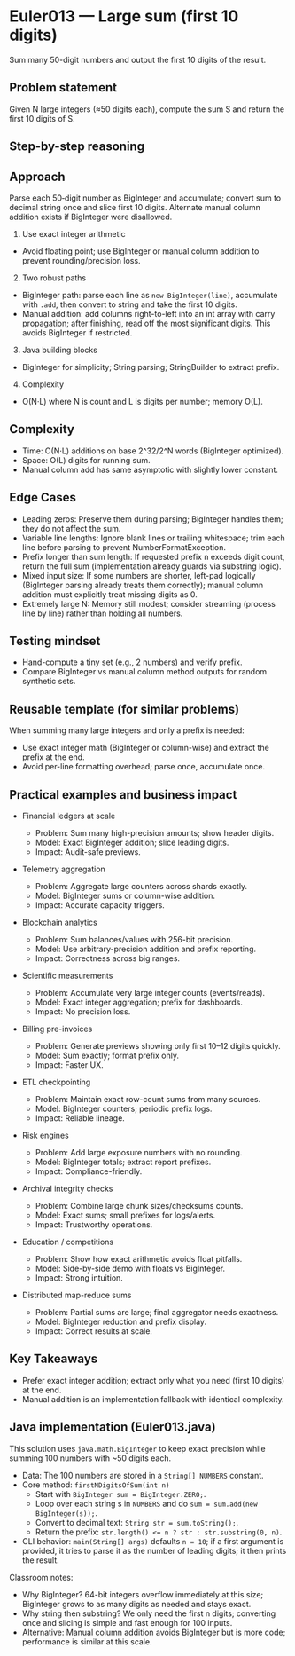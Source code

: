 # Euler013 — Large sum (first 10 digits)

Sum many 50-digit numbers and output the first 10 digits of the result.

## Problem statement

Given N large integers (≈50 digits each), compute the sum S and return the first 10 digits of S.

## Step-by-step reasoning

## Approach

Parse each 50‑digit number as BigInteger and accumulate; convert sum to decimal string once and slice first 10 digits. Alternate manual column addition exists if BigInteger were disallowed.

1) Use exact integer arithmetic
- Avoid floating point; use BigInteger or manual column addition to prevent rounding/precision loss.

2) Two robust paths
- BigInteger path: parse each line as `new BigInteger(line)`, accumulate with `.add`, then convert to string and take the first 10 digits.
- Manual addition: add columns right-to-left into an int array with carry propagation; after finishing, read off the most significant digits. This avoids BigInteger if restricted.

3) Java building blocks
- BigInteger for simplicity; String parsing; StringBuilder to extract prefix.

4) Complexity
- O(N·L) where N is count and L is digits per number; memory O(L).

## Complexity

- Time: O(N·L) additions on base 2^32/2^N words (BigInteger optimized).
- Space: O(L) digits for running sum.
- Manual column add has same asymptotic with slightly lower constant.

## Edge Cases

- Leading zeros: Preserve them during parsing; BigInteger handles them; they do not affect the sum.
- Variable line lengths: Ignore blank lines or trailing whitespace; trim each line before parsing to prevent NumberFormatException.
- Prefix longer than sum length: If requested prefix n exceeds digit count, return the full sum (implementation already guards via substring logic).
- Mixed input size: If some numbers are shorter, left-pad logically (BigInteger parsing already treats them correctly); manual column addition must explicitly treat missing digits as 0.
- Extremely large N: Memory still modest; consider streaming (process line by line) rather than holding all numbers.

## Testing mindset
- Hand-compute a tiny set (e.g., 2 numbers) and verify prefix.
- Compare BigInteger vs manual column method outputs for random synthetic sets.


## Reusable template (for similar problems)

When summing many large integers and only a prefix is needed:
- Use exact integer math (BigInteger or column-wise) and extract the prefix at the end.
- Avoid per-line formatting overhead; parse once, accumulate once.

## Practical examples and business impact

- Financial ledgers at scale
  - Problem: Sum many high-precision amounts; show header digits.
  - Model: Exact BigInteger addition; slice leading digits.
  - Impact: Audit-safe previews.

- Telemetry aggregation
  - Problem: Aggregate large counters across shards exactly.
  - Model: BigInteger sums or column-wise addition.
  - Impact: Accurate capacity triggers.

- Blockchain analytics
  - Problem: Sum balances/values with 256-bit precision.
  - Model: Use arbitrary-precision addition and prefix reporting.
  - Impact: Correctness across big ranges.

- Scientific measurements
  - Problem: Accumulate very large integer counts (events/reads).
  - Model: Exact integer aggregation; prefix for dashboards.
  - Impact: No precision loss.

- Billing pre-invoices
  - Problem: Generate previews showing only first 10–12 digits quickly.
  - Model: Sum exactly; format prefix only.
  - Impact: Faster UX.

- ETL checkpointing
  - Problem: Maintain exact row-count sums from many sources.
  - Model: BigInteger counters; periodic prefix logs.
  - Impact: Reliable lineage.

- Risk engines
  - Problem: Add large exposure numbers with no rounding.
  - Model: BigInteger totals; extract report prefixes.
  - Impact: Compliance-friendly.

- Archival integrity checks
  - Problem: Combine large chunk sizes/checksums counts.
  - Model: Exact sums; small prefixes for logs/alerts.
  - Impact: Trustworthy operations.

- Education / competitions
  - Problem: Show how exact arithmetic avoids float pitfalls.
  - Model: Side-by-side demo with floats vs BigInteger.
  - Impact: Strong intuition.

- Distributed map-reduce sums
  - Problem: Partial sums are large; final aggregator needs exactness.
  - Model: BigInteger reduction and prefix display.
  - Impact: Correct results at scale.

## Key Takeaways

- Prefer exact integer addition; extract only what you need (first 10 digits) at the end.
- Manual addition is an implementation fallback with identical complexity.

## Java implementation (Euler013.java)

This solution uses `java.math.BigInteger` to keep exact precision while summing 100 numbers with ~50 digits each.

- Data: The 100 numbers are stored in a `String[] NUMBERS` constant.
- Core method: `firstNDigitsOfSum(int n)`
  - Start with `BigInteger sum = BigInteger.ZERO;`.
  - Loop over each string s in `NUMBERS` and do `sum = sum.add(new BigInteger(s));`.
  - Convert to decimal text: `String str = sum.toString();`.
  - Return the prefix: `str.length() <= n ? str : str.substring(0, n)`.
- CLI behavior: `main(String[] args)` defaults `n = 10`; if a first argument is provided, it tries to parse it as the number of leading digits; it then prints the result.

Classroom notes:
- Why BigInteger? 64-bit integers overflow immediately at this size; BigInteger grows to as many digits as needed and stays exact.
- Why string then substring? We only need the first n digits; converting once and slicing is simple and fast enough for 100 inputs.
- Alternative: Manual column addition avoids BigInteger but is more code; performance is similar at this scale.
